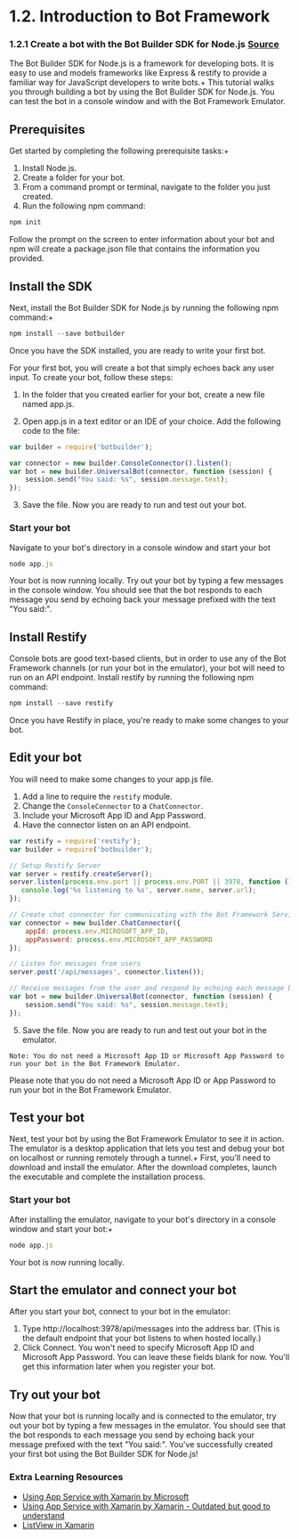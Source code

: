# 1.2. Introduction to Bot Framework

### 1.2.1 Create a bot with the Bot Builder SDK for Node.js [Source](https://docs.microsoft.com/en-us/bot-framework/nodejs/bot-builder-nodejs-quickstart)
The Bot Builder SDK for Node.js is a framework for developing bots. It is easy to use and models frameworks like Express & restify to provide a familiar way for JavaScript developers to write bots.+
This tutorial walks you through building a bot by using the Bot Builder SDK for Node.js. You can test the bot in a console window and with the Bot Framework Emulator.

## Prerequisites

Get started by completing the following prerequisite tasks:+
1. Install Node.js.
2. Create a folder for your bot.
3. From a command prompt or terminal, navigate to the folder you just created.
4. Run the following npm command:

```javascript
npm init
``` 
Follow the prompt on the screen to enter information about your bot and npm will create a package.json file that contains the information you provided.

## Install the SDK

Next, install the Bot Builder SDK for Node.js by running the following npm command:+

```javascript
npm install --save botbuilder
```

Once you have the SDK installed, you are ready to write your first bot.

For your first bot, you will create a bot that simply echoes back any user input. To create your bot, follow these steps:

1. In the folder that you created earlier for your bot, create a new file named app.js.

2. Open app.js in a text editor or an IDE of your choice. Add the following code to the file:

```javascript
var builder = require('botbuilder');

var connector = new builder.ConsoleConnector().listen();
var bot = new builder.UniversalBot(connector, function (session) {
    session.send("You said: %s", session.message.text);
});
```

3. Save the file. Now you are ready to run and test out your bot.

### Start your bot

Navigate to your bot's directory in a console window and start your bot

```javascript
node app.js
```

Your bot is now running locally. Try out your bot by typing a few messages in the console window. You should see that the bot responds to each message you send by echoing back your message prefixed with the text "You said:".

## Install Restify

Console bots are good text-based clients, but in order to use any of the Bot Framework channels (or run your bot in the emulator), your bot will need to run on an API endpoint. Install restify by running the following npm command:

```javascript
npm install --save restify
```
Once you have Restify in place, you're ready to make some changes to your bot.

## Edit your bot

You will need to make some changes to your app.js file.

1. Add a line to require the `restify` module.
2. Change the `ConsoleConnector` to a `ChatConnector`.
3. Include your Microsoft App ID and App Password.
4. Have the connector listen on an API endpoint.

```javascript
var restify = require('restify');
var builder = require('botbuilder');

// Setup Restify Server
var server = restify.createServer();
server.listen(process.env.port || process.env.PORT || 3978, function () {
   console.log('%s listening to %s', server.name, server.url); 
});

// Create chat connector for communicating with the Bot Framework Service
var connector = new builder.ChatConnector({
    appId: process.env.MICROSOFT_APP_ID,
    appPassword: process.env.MICROSOFT_APP_PASSWORD
});

// Listen for messages from users 
server.post('/api/messages', connector.listen());

// Receive messages from the user and respond by echoing each message back (prefixed with 'You said:')
var bot = new builder.UniversalBot(connector, function (session) {
    session.send("You said: %s", session.message.text);
});
```

5. Save the file. Now you are ready to run and test out your bot in the emulator.

`Note: You do not need a Microsoft App ID or Microsoft App Password to run your bot in the Bot Framework Emulator.`

Please note that you do not need a Microsoft App ID or App Password to run your bot in the Bot Framework Emulator.

## Test your bot

Next, test your bot by using the Bot Framework Emulator to see it in action. The emulator is a desktop application that lets you test and debug your bot on localhost or running remotely through a tunnel.+
First, you'll need to download and install the emulator. After the download completes, launch the executable and complete the installation process.

### Start your bot

After installing the emulator, navigate to your bot's directory in a console window and start your bot:+

```javascript
node app.js
```

Your bot is now running locally.

## Start the emulator and connect your bot

After you start your bot, connect to your bot in the emulator:
1. Type http://localhost:3978/api/messages into the address bar. (This is the default endpoint that your bot listens to when hosted locally.)
2. Click Connect. You won't need to specify Microsoft App ID and Microsoft App Password. You can leave these fields blank for now. You'll get this information later when you register your bot.

## Try out your bot

Now that your bot is running locally and is connected to the emulator, try out your bot by typing a few messages in the emulator. You should see that the bot responds to each message you send by echoing back your message prefixed with the text "You said:".
You've successfully created your first bot using the Bot Builder SDK for Node.js!


### Extra Learning Resources
* [Using App Service with Xamarin by Microsoft](https://azure.microsoft.com/en-us/documentation/articles/app-service-mobile-dotnet-how-to-use-client-library/)
* [Using App Service with Xamarin by Xamarin - Outdated but good to understand](https://blog.xamarin.com/getting-started-azure-mobile-apps-easy-tables/)
* [ListView in Xamarin](https://developer.xamarin.com/guides/xamarin-forms/user-interface/listview/)